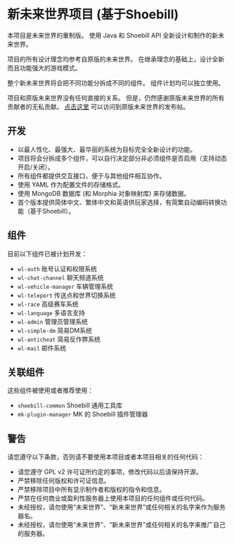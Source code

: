 新未来世界项目 (基于Shoebill)
=================
本项目是未来世界的重制版。
使用 Java 和 Shoebill API 全新设计和制作的新未来世界。

项目的所有设计理念均参考自原版的未来世界。
在继承理念的基础上，设计全新而且功能强大的游戏模式。

整个新未来世界将会把不同功能分拆成不同的组件。
组件计划均可以独立使用。

项目和原版未来世界没有任何直接的关系。
但是，仍然感谢原版未来世界的所有贡献者的无私贡献。
[点击这里](http://www.gtabbs.com/read-gta-tid-2593634.html) 可以访问到原版未来世界的发布帖。

开发
-----------------
* 以最人性化、最强大、最华丽的系统为目标完全全新设计的功能。
* 项目将会分拆成多个组件，可以自行决定部分非必须组件是否启用（支持动态开启/关闭）。
* 所有组件都提供交互接口，便于与其他组件相互协作。
* 使用 YAML 作为配置文件的存储格式。
* 使用 MongoDB 数据库 (和 Morphia 对象映射库) 来存储数据。
* 首个版本提供简体中文、繁体中文和英语供玩家选择，有简繁自动编码转换功能（基于Shoebill）。

组件
-----------------
目前以下组件已被计划开发：
* `wl-auth` 账号认证和权限系统
* `wl-chat-channel` 聊天频道系统
* `wl-vehicle-manager` 车辆管理系统
* `wl-teleport` 传送点和世界切换系统
* `wl-race` 高级赛车系统
* `wl-language` 多语言支持
* `wl-admin` 管理员管理系统
* `wl-simple-dm` 简易DM系统
* `wl-anticheat` 简易反作弊系统
* `wl-mail` 邮件系统

关联组件
-----------------
这些组件被使用或者推荐使用：
* `shoebill-common` Shoebill 通用工具库
* `mk-plugin-manager` MK 的 Shoebill 插件管理器

警告
-----------------
请您遵守以下条款，否则请不要使用本项目或者本项目相关的任何代码：
* 请您遵守 GPL v2 许可证所约定的事项，修改代码以后请保持开源。
* 严禁移除任何版权和许可证信息。
* 严禁移除项目中所有显示制作者和版权的指令和信息。
* 严禁在任何商业或盈利性服务器上使用本项目的任何组件或任何代码。
* 未经授权，请勿使用“未来世界”、“新未来世界”或任何相关的名字来作为服务器名。
* 未经授权，请勿使用“未来世界”、“新未来世界”或任何相关的名字来推广自己的服务器。
